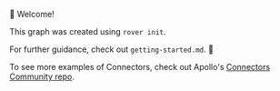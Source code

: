 👋 Welcome\!

This graph was created using `rover init`. 

For further guidance, check out `getting-started.md`. 🚀

To see more examples of Connectors, check out Apollo's [Connectors Community repo](https://github.com/apollographql/connectors-community).